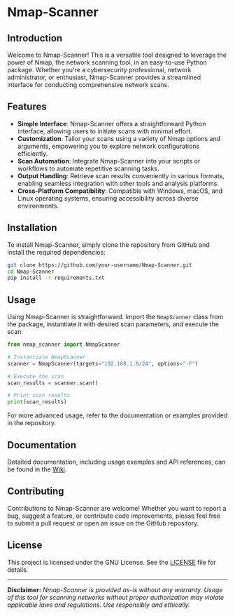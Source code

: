 # Nmap-Scanner

## Introduction
Welcome to Nmap-Scanner! This is a versatile tool designed to leverage the power of Nmap, the network scanning tool, in an easy-to-use Python package. Whether you're a cybersecurity professional, network administrator, or enthusiast, Nmap-Scanner provides a streamlined interface for conducting comprehensive network scans.

## Features
- **Simple Interface**: Nmap-Scanner offers a straightforward Python interface, allowing users to initiate scans with minimal effort.
- **Customization**: Tailor your scans using a variety of Nmap options and arguments, empowering you to explore network configurations efficiently.
- **Scan Automation**: Integrate Nmap-Scanner into your scripts or workflows to automate repetitive scanning tasks.
- **Output Handling**: Retrieve scan results conveniently in various formats, enabling seamless integration with other tools and analysis platforms.
- **Cross-Platform Compatibility**: Compatible with Windows, macOS, and Linux operating systems, ensuring accessibility across diverse environments.

## Installation
To install Nmap-Scanner, simply clone the repository from GitHub and install the required dependencies:

```bash
git clone https://github.com/your-username/Nmap-Scanner.git
cd Nmap-Scanner
pip install -r requirements.txt
```

## Usage
Using Nmap-Scanner is straightforward. Import the `NmapScanner` class from the package, instantiate it with desired scan parameters, and execute the scan:

```python
from nmap_scanner import NmapScanner

# Instantiate NmapScanner
scanner = NmapScanner(targets="192.168.1.0/24", options="-F")

# Execute the scan
scan_results = scanner.scan()

# Print scan results
print(scan_results)
```

For more advanced usage, refer to the documentation or examples provided in the repository.

## Documentation
Detailed documentation, including usage examples and API references, can be found in the [Wiki](https://github.com/your-username/Nmap-Scanner).

## Contributing
Contributions to Nmap-Scanner are welcome! Whether you want to report a bug, suggest a feature, or contribute code improvements, please feel free to submit a pull request or open an issue on the GitHub repository.

## License
This project is licensed under the GNU License. See the [LICENSE](LICENSE) file for details.

---

**Disclaimer:** *Nmap-Scanner is provided as-is without any warranty. Usage of this tool for scanning networks without proper authorization may violate applicable laws and regulations. Use responsibly and ethically.*
